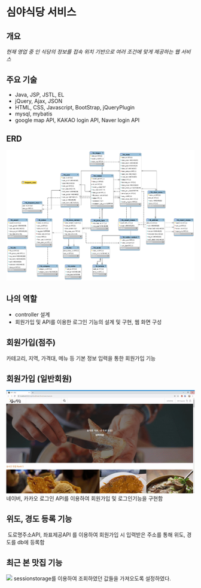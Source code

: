 # 심야식당 서비스



## 개요
*현재 영업 중 인 식당의 정보를 
접속 위치 기반으로 여러 조건에 맞게 제공하는 웹 서비스*

## 주요 기술
- Java, JSP, JSTL, EL
- jQuery, Ajax, JSON
- HTML, CSS, Javascript, BootStrap, jQueryPlugin
- mysql, mybatis
- google map API, KAKAO login API,  Naver login API

## ERD
![](images/erd.png)


## 나의 역할
- controller 설계
- 회원가입 및 API를 이용한 로그인 기능의 설계 및 구현, 웹 화면 구성

## 회원가입(점주)
카테고리, 지역, 가격대, 메뉴 등 기본 정보 입력을 통한 회원가입 기능

## 회원가입 (일반회원)
![](images/naver_login.gif)
네이버, 카카오 로그인 API를 이용하여 회원가입 및 로그인기능을 구현함

## 위도, 경도 등록 기능
![]()
도로명주소API, 좌표제공API 를 이용하여 회원가입 시 입력받은 주소를 통해 위도, 경도를 db에 등록함


## 최근 본 맛집 기능
![](images/recent_store.gif)
sessionstorage를 이용하여 조회하였던 값들을 가져오도록 설정하였다.
